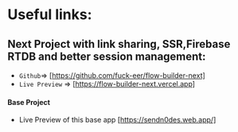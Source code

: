 # Useful links:

## Next Project with link sharing, SSR,Firebase RTDB and better session management:
- `Github`=> [https://github.com/fuck-eer/flow-builder-next]
- `Live Preview` => [https://flow-builder-next.vercel.app]

#### Base Project
- Live Preview of this base app [https://sendn0des.web.app/]
